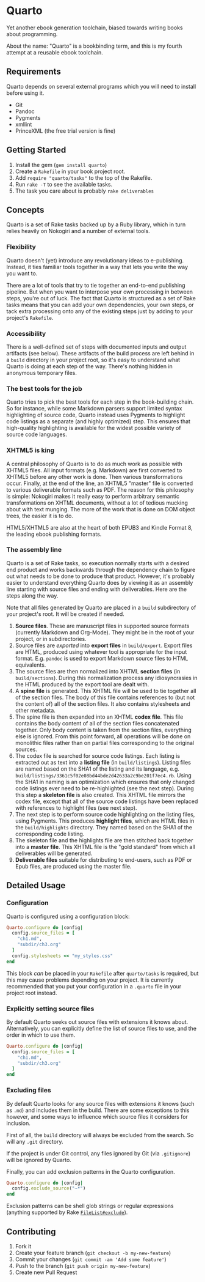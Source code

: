 # Quarto

Yet another ebook generation toolchain, biased towards writing books about programming.

About the name: "Quarto" is a bookbinding term, and this is my fourth attempt at a reusable ebook toolchain.

## Requirements

Quarto depends on several external programs which you will need to install before using it.

- Git
- Pandoc
- Pygments
- xmllint
- PrinceXML (the free trial version is fine)

## Getting Started

1. Install the gem (`gem install quarto`)
2. Create a `Rakefile` in your book project root.
3. Add `require "quarto/tasks"` to the top of the Rakefile.
4. Run `rake -T` to see the available tasks.
5. The task you care about is probably `rake deliverables`

## Concepts

Quarto is a set of Rake tasks backed up by a Ruby library, which in turn relies heavily on Nokogiri and a number of external tools.

### Flexibility

Quarto doesn't (yet) introduce any revolutionary ideas to e-publishing. Instead, it ties familiar tools together in a way that lets you write the way you want to. 

There are a lot of tools that try to tie together an end-to-end publishing pipeline. But when you want to interpose your own processing in between steps, you're out of luck. The fact that Quarto is structured as a set of Rake tasks means that you can add your own dependencies, your own steps, or tack extra processing onto any of the existing steps just by adding to your project's `Rakefile`.

### Accessibility

There is a well-defined set of steps with documented inputs and output artifacts (see below). These artifacts of the build process are left behind in a `build` directory in your project root, so it's easy to understand what Quarto is doing at each step of the way. There's nothing hidden in anonymous temporary files.

### The best tools for the job

Quarto tries to pick the best tools for each step in the book-building chain. So for instance, while some Markdown parsers support limited syntax highlighting of source code, Quarto instead uses Pygments to highlight code listings as a separate (and highly optimized) step. This ensures that high-quality highlighting is available for the widest possible variety of source code languages.

### XHTML5 is king

A central philosophy of Quarto is to do as much work as possible with XHTML5 files. All input formats (e.g. Markdown) are first converted to XHTML5 before any other work is done. Then various transformations occur. Finally, at the end of the line, an XHTML5 "master" file is converted to various deliverable formats such as PDF. The reason for this philosophy is simple: Nokogiri makes it really easy to perform arbitrary semantic transformations on XHTML documents, without a lot of tedious mucking about with text munging. The more of the work that is done on DOM object trees, the easier it is to do.

HTML5/XHTML5 are also at the heart of both EPUB3 and Kindle Format 8, the leading ebook publishing formats.

### The assembly line

Quarto is a set of Rake tasks, so execution normally starts with a desired end product and works backwards through the dependency chain to figure out what needs to be done to produce that product. However, it's probably easier to understand everything Quarto does by viewing it as an assembly line starting with source files and ending with deliverables. Here are the steps along the way.

Note that all files generated by Quarto are placed in a `build` subdirectory of your project's root. It will be created if needed.

1. **Source files**. These are manuscript files in supported source    formats (currently Markdown and Org-Mode). They might be in the root of your project, or in subdirectories.
2. Source files are *exported* into **export files** in `build/export`. Export files are HTML, produced using whatever tool is appropriate for the input format. E.g. `pandoc` is used to export Markdown source files to HTML equivalents.
3. The source files are then normalized into XHTML **section files** (in `build/sections`). During this normalization process any idiosyncrasies in the HTML produced by the export tool are dealt with.
4. A **spine file** is generated. This XHTML file will be used to tie together all of the section files. The body of this file contains references to (but not the content of) all of the section files. It also contains stylesheets and other metadata.
5. The spine file is then expanded into an XHTML **codex file**. This file contains the body content of all of the section files concatenated together. Only body content is taken from the section files, everything else is ignored. From this point forward, all operations will be done on monolithic files rather than on partial files corresponding to the original sources.
6. The codex file is searched for source code listings. Each listing is extracted out as text into a **listing file** (in `build/listings`). Listing files are named based on the SHA1 of the listing and its language, e.g. `build/listings/3361c5f02e08bd44bde2d42633a2c9be201f7ec4.rb`. Using the SHA1 in naming is an optimization which ensures that only changed code listings ever need to be re-highlighted (see the next step). During this step a **skeleton file** is also created. This XHTML file mirrors the codex file, except that all of the source code listings have been replaced with references to highlight files (see next step).
7. The next step is to perform source code highlighting on the listing files, using Pygments. This produces **highlight files**, which are HTML files in the `build/highlights` directory. They named based on the SHA1 of the corresponding code listing.
8. The skeleton file and the highlights file are then stitched back together into a **master file**. This XHTML file is the "gold standard" from which all deliverables will be generated.
9. **Deliverable files** suitable for distributing to end-users, such as PDF or Epub files, are produced using the master file.

## Detailed Usage

### Configuration

Quarto is configured using a configuration block:

```ruby
Quarto.configure do |config|
  config.source_files = [
    "ch1.md",
    "subdir/ch3.org"
  ]
  config.stylesheets << "my_styles.css"
end
```

This block *can* be placed in your `Rakefile` after `quarto/tasks` is required, but this may cause problems depending on your project. It is currently recommended that you put your configuration in a `.quarto` file in your project root instead.

### Explicitly setting source files

By default Quarto seeks out source files with extensions it knows about. Alternatively, you can explicitly define the list of source files to use, and the order in which to use them.

```ruby
Quarto.configure do |config|
  config.source_files = [
    "ch1.md",
    "subdir/ch3.org"
  ]
end
```

### Excluding files

By default Quarto looks for any source files with extensions it knows (such as `.md`) and includes them in the build. There are some exceptions to this however, and some ways to influence which source files it considers for inclusion.

First of all, the `build` directory will always be excluded from the search. So will any `.git` directory.

If the project is under Git control, any files ignored by Git (via `.gitignore`) will be ignored by Quarto.

Finally, you can add exclusion patterns in the Quarto configuration.

```ruby
Quarto.configure do |config|
  config.exclude_source("~*")
end
```

Exclusion patterns can be shell glob strings or regular expressions (anything supported by Rake [`FileList#exclude`](http://rake.rubyforge.org/Rake/FileList.html#method-i-exclude)).

## Contributing

1. Fork it
2. Create your feature branch (`git checkout -b my-new-feature`)
3. Commit your changes (`git commit -am 'Add some feature'`)
4. Push to the branch (`git push origin my-new-feature`)
5. Create new Pull Request
